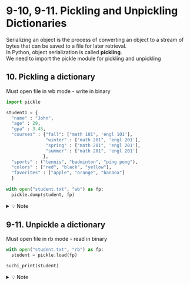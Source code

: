 # 9-10, 9-11. Pickling and Unpickling Dictionaries

Serializing an object is the process of converting an object to a stream of bytes that can be saved to a file for later retrieval.  
In Python, object serialization is called **pickling**.  
We need to import the pickle module for pickling and unpickling

## 10. Pickling a dictionary
Must open file in wb mode - write in binary
  
```python
import pickle

student1 = {
  "name" : "John",
  "age" : 29,
  "gpa" : 3.45,
  "courses" : {"fall": ["math 101", 'engl 101'],
               "winter" : ["math 201", 'engl 201'],
               "spring" : ["math 201", 'engl 201'],
               "summer" : ["math 201", 'engl 201']
              },
  "sports" : ("tennis", "badminton", "ping pong"),
  "colors" : ["red", "black", "yellow"],
  "favorites" : ["apple", "orange", "banana"]
  }
  
with open("student.txt", "wb") as fp:
  pickle.dump(student, fp)
```

<details>
  <summary>
    💡 Note
  </summary>
  When you open a file that doesn't exist, in wb mode, Pyhton creates it
</details>


## 9-11. Unpickle a dictionary
Must open file in rb mode - read in binary

```python
with open("student.txt", "rb") as fp:
  student = pickle.load(fp)

suchi_print(student)
```

<details>
  <summary>
    💡 Note
  </summary>
  We can pickle and unpickle lists and tuples too
</details>